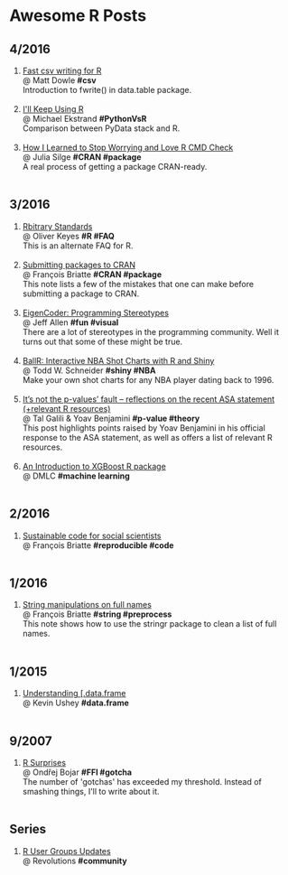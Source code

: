 # Awesome R Posts

## 4/2016


<!-- 1. [title](http://www.example.com)<br/>@ somebody **#tag #tag**<br/> description <br/> &nbsp; -->

1. [Fast csv writing for R](http://blog.h2o.ai/2016/04/fast-csv-writing-for-r/)<br/>@ Matt Dowle **#csv**<br/>Introduction to fwrite() in data.table package.<br/> &nbsp;
1. [I'll Keep Using R](http://md.ekstrandom.net/blog/2016/04/using-r/)<br/>@ Michael Ekstrand **#PythonVsR**<br/> Comparison between PyData stack and R.<br/> &nbsp;
1. [How I Learned to Stop Worrying and Love R CMD Check](http://juliasilge.com/blog/How-I-Stopped/)<br/>@ Julia Silge **#CRAN #package**<br/> A real process of getting a package CRAN-ready. <br/> &nbsp;

## 3/2016

1. [Rbitrary Standards](https://ironholds.org/projects/rbitrary/)<br/>@ Oliver Keyes **#R #FAQ** <br/> This is an alternate FAQ for R. <br/> &nbsp;
1. [Submitting packages to CRAN](https://f.briatte.org/r/submitting-packages-to-cran) <br/>@ François Briatte **#CRAN #package** <br/> This note lists a few of the mistakes that one can make before submitting a package to CRAN. <br/> &nbsp;
1. [EigenCoder: Programming Stereotypes](http://trestletech.com/2016/03/09/eigencoder/) <br/>@ Jeff Allen **#fun #visual**  <br/> There are a lot of stereotypes in the programming community. Well it turns out that some of these might be true. <br/> &nbsp;
1. [BallR: Interactive NBA Shot Charts with R and Shiny](http://toddwschneider.com/posts/ballr-interactive-nba-shot-charts-with-r-and-shiny/)  <br/>@ Todd W. Schneider **#shiny #NBA** <br/> Make your own shot charts for any NBA player dating back to 1996. <br/> &nbsp;
1. [It’s not the p-values’ fault – reflections on the recent ASA statement (+relevant R resources)](http://www.r-statistics.com/2016/03/its-not-the-p-values-fault-reflections-on-the-recent-asa-statement/)  <br/>@ Tal Galili & Yoav Benjamini **#p-value #theory**   <br/> This post highlights points raised by Yoav Benjamini in his official response to the ASA statement, as well as offers a list of relevant R resources. <br/> &nbsp;
1. [An Introduction to XGBoost R package](http://dmlc.ml/rstats/2016/03/10/xgboost.html)  <br/>@ DMLC **#machine learning**  <br/> &nbsp;

## 2/2016

1. [Sustainable code for social scientists](https://f.briatte.org/r/sustainable-code-for-social-scientists) <br/>@ François Briatte **#reproducible #code**  <br/> &nbsp;

## 1/2016

1. [String manipulations on full names](https://f.briatte.org/r/string-manipulation-on-full-names)  <br/>@ François Briatte **#string #preprocess** <br/> This note shows how to use the stringr package to clean a list of full names. <br/> &nbsp;

## 1/2015

1. [Understanding \[.data.frame](https://kevinushey.github.io/blog/2015/01/24/understanding-data-frame-subsetting/) <br/>@ Kevin Ushey **#data.frame** <br/> &nbsp;

## 9/2007

1. [R Surprises](http://www1.cuni.cz/~obo/r_surprises.html)  <br/>@ Ondřej Bojar **#FFI #gotcha** <br/> The number of 'gotchas' has exceeded my threshold. Instead of smashing things, I'll to write about it. <br/> &nbsp;

## Series

1. [R User Groups Updates](http://blog.revolutionanalytics.com/user-groups/) <br/>@ Revolutions **#community** <br/> &nbsp;

